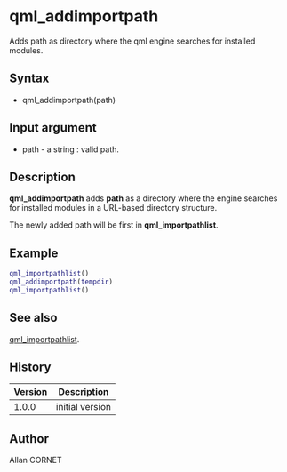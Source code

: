 # qml_addimportpath

Adds path as directory where the qml engine searches for installed modules.

## Syntax

- qml_addimportpath(path)

## Input argument

- path - a string : valid path.

## Description

  <p><b>qml_addimportpath</b> adds <b>path</b> as a directory where the engine searches for installed modules in a URL-based directory structure.</p>
  <p>The newly added path will be first in <b>qml_importpathlist</b>.</p>

## Example

```matlab
qml_importpathlist()
qml_addimportpath(tempdir)
qml_importpathlist()
```

## See also

[qml_importpathlist](qml_importpathlist.md).

## History

| Version | Description     |
| ------- | --------------- |
| 1.0.0   | initial version |

## Author

Allan CORNET
